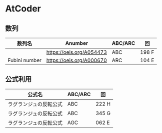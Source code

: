 # AtCoder



## 数列

| 数列名 | Anumber | ABC/ARC | 回 | 
| --- | --- | --- | --- | 
|               | https://oeis.org/A054473 | ABC | 198 F | 
| Fubini number | https://oeis.org/A000670 | ARC | 104 E |  


## 公式利用

| 公式名 | ABC/ARC | 回 | 
| --- | --- | --- | 
| ラグランジュの反転公式 | ABC | 222 H | 
| ラグランジュの反転公式 | ABC | 345 G | 
| ラグランジュの反転公式 | AGC | 062 E | 
